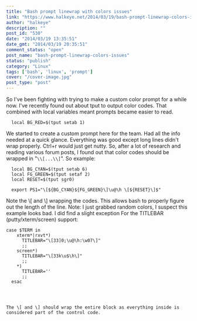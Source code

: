 ```yaml
---
title: "Bash prompt linewrap with colors issues"
link: "https://www.halkeye.net/2014/03/19/bash-prompt-linewrap-colors-issues/"
author: "halkeye"
description: ""
post_id: "530"
date: "2014/03/19 13:35:51"
date_gmt: "2014/03/19 20:35:51"
comment_status: "open"
post_name: "bash-prompt-linewrap-colors-issues"
status: "publish"
category: "Linux"
tags: ['bash', 'linux', 'prompt']
cover: "/cover-image.jpg"
post_type: "post"
---
```


So I've been fighting with trying to make a custom color prompt for a while now. I've recently found out about tput to output color codes. That combined with local variables meant prompts became easier to read. 
    
    
      local BG_RED=$(tput setab 1)
    

We started to create a custom prompt here for the team. Had all the info needed at a quick glance. Everything was good except long lines didn't wrap properly. Ctrl+r would just get nutty. So, after a lot of research and reading various forum posts, I found out that color codes should be wrapped in "`\\[...\\]`". So example: 
    
    
      local BG_CYAN=$(tput setab 6)
      local FG_GREEN=$(tput setaf 2)
      local RESET=$(tput sgr0)
    
      export PS1="\[${BG_CYAN}${FG_GREEN}\]\u@\h \[${RESET}\]$"
    

Note the \\[ and \\] wrapping the codes. This allows bash to properly figure out the length of the line. Note: I just grabbed random colors, I suspect this example looks bad. I did find a slight exception For the TITLEBAR (putty/xterm/screen) support: 
    
    
    case $TERM in
        xterm*|rxvt*)
          TITLEBAR="\[33]0;\u@\h:\w07\]"
          ;;
        screen*)
          TITLEBAR="\[33k\u$\h\]"
          ;;
        *)
          TITLEBAR=''
          ;;
      esac
    
    
    
    
    The \[ and \] should wrap the entire block as everything inside is considered part of the control code.
